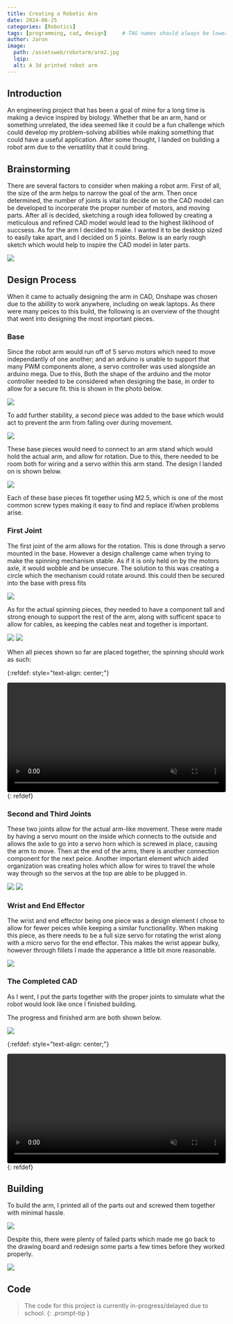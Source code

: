 ```yaml
---
title: Creating a Robotic Arm
date: 2024-06-25 
categories: [Robotics]
tags: [programming, cad, design]     # TAG names should always be lowercase
author: Jaron
image:
  path: /assetsweb/robotarm/arm2.jpg
  lqip: 
  alt: A 3d printed robot arm
---
```


## Introduction
An engineering project that has been a goal of mine for a long time is making a device inspired by biology. Whether that be an arm, hand or something unrelated, the idea seemed like it could be a fun challenge which could develop my problem-solving abilities while making something that could have a useful application. After some thought, I landed on building a robot arm due to the versatility that it could bring.

## Brainstorming
There are several factors to consider when making a robot arm. First of all, the size of the arm helps to narrow the goal of the arm. Then once determined, the number of joints is vital to decide on so the CAD model can be developed to incorperate the proper number of motors, and moving parts. After all is decided, sketching a rough idea followed by creating a meticulous and refined CAD model would lead to the highest liklihood of succsess. As for the arm I decided to make. I wanted it to be desktop sized to easily take apart, and I decided on 5 joints. Below is an early rough sketch which would help to inspire the CAD model in later parts.

![](/assetsweb/robotarm/arminprogress.jpg)

## Design Process
When it came to actually designing the arm in CAD, Onshape was chosen due to the abillity to work anywhere, including on weak laptops. As there were many peices to this build, the following is an overview of the thought that went into designing the most important pieces.

### Base
Since the robot arm would run off of 5 servo motors which need to move independantly of one another; and an arduino is unable to support that many PWM components alone, a servo controller was used alongside an arduino mega. Due to this, Both the shape of the arduino and the motor controller needed to be considered when designing the base, in order to allow for a secure fit. this is shown in the photo below.

![](/assetsweb/robotarm/base.png)

To add further stability, a second piece was added to the base which would act to prevent the arm from falling over during movement.

![](/assetsweb/robotarm/base2.png)

These base pieces would need to connect to an arm stand which would hold the actual arm, and allow for rotation. Due to this, there needed to be room both for wiring and a servo within this arm stand. The design I landed on is shown below.

![](/assetsweb/robotarm/armstand.png)

Each of these base pieces fit together using M2.5, which is one of the most common screw types making it easy to find and replace if/when problems arise.

### First Joint
The first joint of the arm allows for the rotation. This is done through a servo mounted in the base. However a design challenge came when trying to make the spinning mechanism stable. As if it is only held on by the motors axle, it would wobble and be unsecure. The solution to this was creating a circle which the mechanism could rotate around. this could then be secured into the base with press fits

![](/assetsweb/robotarm/circlething.png)

As for the actual spinning pieces, they needed to have a component tall and strong enough to support the rest of the arm, along with sufficent space to allow for cables, as keeping the cables neat and together is important. 

![](/assetsweb/robotarm/left.png)
![](/assetsweb/robotarm/right.png)

When all pieces shown so far are placed together, the spinning should work as such:

{:refdef: style="text-align: center;"}
<div class="container">
  <div class="video">
    <video controls muted style="border-radius: 4px;" width="100%" preload="auto">
      <source src="/assetsweb/robotarm/spin.mp4" type="video/mp4">
      Your browser does not support the video tag.
    </video>
  </div>
</div>
{: refdef}

### Second and Third Joints
These two joints allow for the actual arm-like movement. These were made by having a servo mount on the inside which connects to the outside and allows the axle to go into a servo horn which is screwed in place, causing the arm to move. Then at the end of the arms, there is another connection component for the next peice. Another important element which aided organization was creating holes which allow for wires to travel the whole way through so the servos at the top are able to be plugged in.

![](/assetsweb/robotarm/left2.png)
![](/assetsweb/robotarm/right2.png)

### Wrist and End Effector
The wrist and end effector being one piece was a design element I chose to allow for fewer peices while keeping a similar functionallity. When making this piece, as there needs to be a full size servo for rotating the wrist along with a micro servo for the end effector. This makes the wrist appear bulky, however through fillets I made the apperance a little bit more reasonable. 

![](/assetsweb/robotarm/wrist.png)


### The Completed CAD
As I went, I put the parts together with the proper joints to simulate what the robot would look like once I finished building.

The progress and finished arm are both shown below.

![](/assetsweb/robotarm/timeline.png)

{:refdef: style="text-align: center;"}
<div class="container">
  <div class="video">
    <video controls muted style="border-radius: 4px;" width="100%" preload="auto">
      <source src="/assetsweb/robotarm/armmove.mp4" type="video/mp4">
      Your browser does not support the video tag.
    </video>
  </div>
</div>
{: refdef}


## Building
To build the arm, I printed all of the parts out and screwed them together with minimal hassle. 

![](/assetsweb/robotarm/buildtimeline.png)

Despite this, there were plenty of failed parts which made me go back to the drawing board and redesign some parts a few times before they worked properly.

![](/assetsweb/robotarm/fail.png)


## Code
> The code for this project is currently in-progress/delayed due to school.
{: .prompt-tip }
